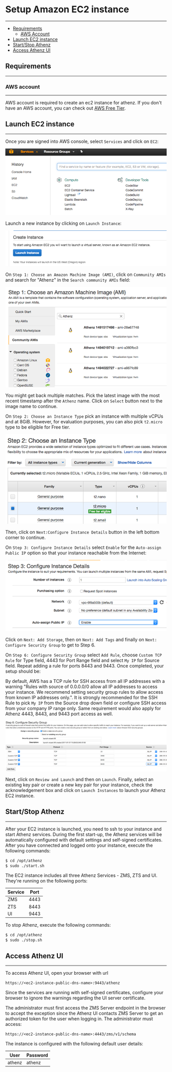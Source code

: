 # Setup Amazon EC2 instance
---------------------------

* [Requirements](#requirements)
    * [AWS Account](#aws-account)
* [Launch EC2 instance](#launch-ec2-instance)
* [Start/Stop Athenz](#startstop-athenz)
* [Access Athenz UI](#access-athenz-ui)

## Requirements
---------------

### AWS account
---------------

AWS account is required to create an ec2 instance for athenz. If you don't
have an AWS account, you can check out [AWS Free Tier](https://aws.amazon.com/free/).


## Launch EC2 instance
----------------------

Once you are signed into AWS console, select `Services` and click on `EC2`:

![Select EC2 Service](images/aws_services.png)

Launch a new instance by clicking on `Launch Instance`:

![Launch EC2 Instance](images/create_ec2_instance.png)

On `Step 1: Choose an Amazon Machine Image (AMI)`, click on `Community AMIs`
and search for "Athenz" in the `Search community AMIs` field:

![Search Athenz AMI](images/choose_athenz_ami.png)

You might get back multiple matches. Pick the latest image with the most
recent timestamp after the `Athenz` name. Click on `Select` button next
to the image name to continue.

On `Step 2: Choose an Instance Type` pick an instance with multiple vCPUs
and at 8GiB. However, for evaluation purposes, you can also pick `t2.micro`
type to be eligible for Free tier.

![Instance Type](images/aws_instance_type.png)

Then, click on `Next:Configure Instance Details` button in the left bottom
corner to continue.

On `Step 3: Configure Instance Details` select `Enable` for the
`Auto-assign Public IP` option so that your instance reachable from
the Internet:

![Auto-assign public ip](images/aws_assign_ip.png)

Click on `Next: Add Storage`, then on `Next: Add Tags` and finally on
`Next: Configure Security Group` to get to Step 6.

On `Step 6: Configure Security Group` select `Add Rule`, choose
`Custom TCP Rule` for Type field, 4443 for Port Range field and
select `My IP` for Source field. Repeat adding a rule for ports 8443
and 9443. Once completed, your setup should be:

By default, AWS has a TCP rule for SSH access from all IP
addresses with a warning "Rules with source of 0.0.0.0/0 allow all
IP addresses to access your instance. We recommend setting security
group rules to allow access from known IP addresses only.". It
is strongly recommended for the SSH Rule to pick `My IP` from
the Source drop down field or configure SSH access from your
company IP range only. Same requirement would also apply
for Athenz 4443, 8443, and 9443 port access as well.

![Security Group Setup](images/aws_security_group.png)

Next, click on `Review and Launch` and then on `Launch`.
Finally, select an existing key pair or create a new key
pair for your instance, check the acknowledgement box and
click on `Launch Instances` to launch your Athenz EC2 instance.

## Start/Stop Athenz
--------------------

After your EC2 instance is launched, you need to ssh to your
instance and start Athenz services. During the first start-up,
the Athenz services will be automatically configured with default
settings and self-signed certificates. After you have connected
and logged onto your instance, execute the following commands:

```shell
$ cd /opt/athenz
$ sudo ./start.sh
```

The EC2 instance includes all three Athenz Services - ZMS, ZTS and UI.
They're running on the following ports:

| Service | Port |
|---------|------|
|   ZMS   | 4443 |
|   ZTS   | 8443 |
|   UI    | 9443 |

To stop Athenz, execute the following commands:

```shell
$ cd /opt/athenz
$ sudo ./stop.sh
```

## Access Athenz UI
-------------------

To access Athenz UI, open your browser with url

```
https://<ec2-instance-public-dns-name>:9443/athenz
```

Since the services are running with self-signed certificates, configure your browser to
ignore the warnings regarding the UI server certificate.

The administrator must first access the ZMS Server endpoint in the browser to
accept the exception since the Athenz UI contacts ZMS Server to get an authorized
token for the user when logging in. The administrator must access:

```
https://<ec2-instance-public-dns-name>:4443/zms/v1/schema
```

The instance is configured with the following default user details:

 |  User  | Password |
 |--------|----------|
 | athenz |  athenz  |

